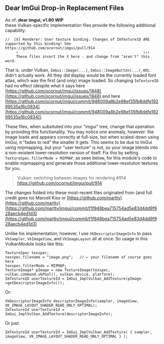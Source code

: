 Dear ImGui Drop-in Replacement Files
------------------------------------

As of: **dear imgui, v1.80 WIP**  
these Vulkan-specific implementation files provide the following additional capability:

	//  [X] Renderer: User texture binding. Changes of ImTextureID ARE supported by this binding! See https://github.com/ocornut/imgui/pull/914
	     ↑                                                         ↑↑↑
	     These files insert the X here - and change from "aren't" this word.

That is, under Vulkan, `ImGui::Image(...)`, `ImGui::ImageButton(...)`, etc. didn't actually work.  All they did display would be the
currently loaded font atlas, which was the first (and only) image loaded.  So changing `ImTextureID` had no effect (despite what it says
here [https://github.com/ocornut/imgui/issues/1848](https://github.com/ocornut/imgui/issues/1848) and here 
[https://github.com/ocornut/imgui/commit/948009a8b2e98ef35fb8ddfe19299535a16c0834](https://github.com/ocornut/imgui/commit/948009a8b2e98ef35fb8ddfe19299535a16c0834)).

These files, when subsituted into your "imgui" tree, change that operation by providing this functionality.  You may notice one anomaly, however: the image loads and appears correctly at full-size,
but when scaled-down using ImGui, it "fades to red" the smaller it gets.  This seems to be due to ImGui using mipmapping, but your "user texture"
is not, so your image blends into a non-existent lower-resolution version of itself.  Fix this by setting `TextureSpec.filterMode = MIPMAP`, as seen below, for this module's code to enable mipmapping and generate those additional lower-resolution textures for you.

> Vulkan: switching between images for rendering #914  
> https://github.com/ocornut/imgui/pull/914

The changes folded into these most-recent files originated from (and full credit goes to) Marcell Kiss or [https://github.com/martty](https://github.com/martty)
[https://github.com/martty/imgui/commit/f1f948bea715754ad5e83d4dd9f928aecb4ed1d3](https://github.com/martty/imgui/commit/f1f948bea715754ad5e83d4dd9f928aecb4ed1d3)

Unlike his implementation, however, I use `VkDescriptorImageInfo` to pass `VkSampler`, `VkImageView`, and `VkImageLayout` all at once.
So usage in this VulkanModule looks like this:

    TextureSpec texspec;
    texspec.filename = "image.png";   // ← your filename of course goes here
    texspec.filterMode = MIPMAP;
    TextureImage* pImage = new TextureImage(texspec, vulkan.command.vkPool(), vulkan.device, platform);
    ImTextureID userTextureId = ImGui_ImplVulkan_AddTexture(pImage->getDescriptorImageInfo());

Or:

    VkDescriptorImageInfo descriptorImageInfo(sampler, imageView, VK_IMAGE_LAYOUT_SHADER_READ_ONLY_OPTIMAL);
    ImTextureId userTextureId = ImGui_ImplVulkan_AddTexture(descriptorImageInfo);

Or just:

    ImTextureId userTextureId = ImGui_ImplVulkan_AddTexture( { sampler, imageView, VK_IMAGE_LAYOUT_SHADER_READ_ONLY_OPTIMAL } );
